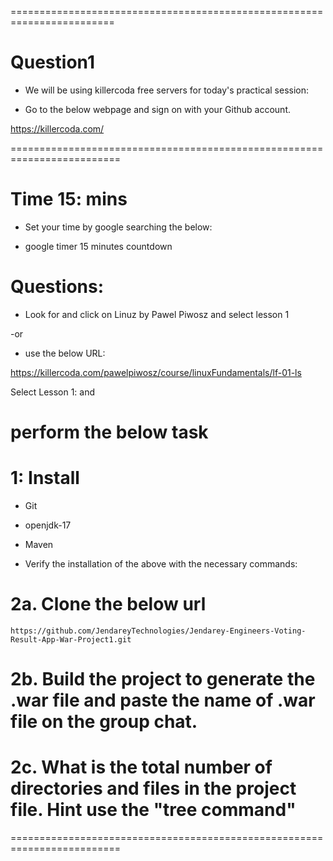========================================================================

# Question1

- We will be using killercoda free servers for today's practical session:

- Go to the below webpage and sign on with your Github account.

https://killercoda.com/

=========================================================================

# Time 15: mins

- Set your time by google searching the below:

- google timer 15 minutes countdown

# Questions:

- Look for and click on Linuz by Pawel Piwosz and select lesson 1

-or

- use the below URL:

https://killercoda.com/pawelpiwosz/course/linuxFundamentals/lf-01-ls

Select Lesson 1: and 

# perform the below task

# 1: Install 
- Git
- openjdk-17
- Maven

- Verify the installation of the above with the necessary commands:


# 2a. Clone the below url

~~~
https://github.com/JendareyTechnologies/Jendarey-Engineers-Voting-Result-App-War-Project1.git
~~~

# 2b. Build the project to generate the .war file and paste the name of .war file on the group chat.

# 2c. What is the total number of directories and files in the project file. Hint use the "tree command"

=========================================================================
